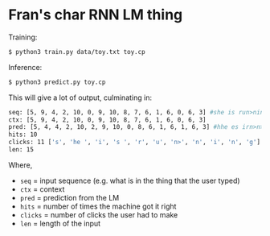 # Fran's char RNN LM thing

Training:
```bash
$ python3 train.py data/toy.txt toy.cp
```

Inference:
```bash
$ python3 predict.py toy.cp 
```

This will give a lot of output, culminating in:
```bash
seq: [5, 9, 4, 2, 10, 0, 9, 10, 8, 7, 6, 1, 6, 0, 6, 3] #she is run>ning
ctx: [5, 9, 4, 2, 10, 0, 9, 10, 8, 7, 6, 1, 6, 0, 6, 3]
pred: [5, 4, 4, 2, 10, 2, 9, 10, 0, 8, 6, 1, 6, 1, 6, 3] #hhe es irn>n>ng
hits: 10
clicks: 11 ['s', 'he ', 'i', 's ', 'r', 'u', 'n>', 'n', 'i', 'n', 'g']
len: 15
```

Where,
* `seq` = input sequence (e.g. what is in the thing that the user typed)
* `ctx` = context
* `pred` = prediction from the LM
* `hits` = number of times the machine got it right
* `clicks` = number of clicks the user had to make
* `len` = length of the input
